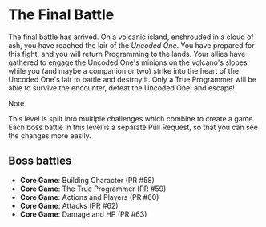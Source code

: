 # The Final Battle

The final battle has arrived. On a volcanic island, enshrouded in a cloud of ash, you have reached the lair of the *Uncoded One*. You have prepared for this fight, and you will return Programming to the lands. Your allies have gathered to engage the Uncoded One's minions on the volcano's slopes while you (and maybe a companion or two) strike into the heart of the Uncoded One's lair to battle and destroy it. Only a True Programmer will be able to survive the encounter, defeat the Uncoded One, and escape!

> [!NOTE]
> This level is split into multiple challenges which combine to create a game.
> Each boss battle in this level is a separate Pull Request, so that you can see the changes more easily.

## Boss battles

- **Core Game**: Building Character (PR #58)
- **Core Game**: The True Programmer (PR #59)
- **Core Game**: Actions and Players (PR #60)
- **Core Game**: Attacks (PR #62)
- **Core Game**: Damage and HP (PR #63)
